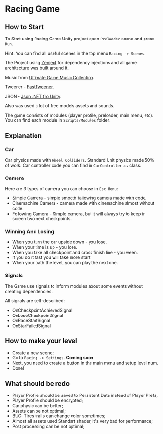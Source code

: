 # Racing Game #

## How to Start ##

To Start using Racing Game Unity project open `Preloader` scene and press `Run`.

Hint: You can find all useful scenes in the top menu `Racing -> Scenes`.

The Project using [Zenject](https://github.com/modesttree/Zenject) for dependency injections and all game architecture was built around it.

Music from [Ultimate Game Music Collection](https://assetstore.unity.com/packages/audio/music/orchestral/ultimate-game-music-collection-37351).

Tweener - [FastTweener](https://assetstore.unity.com/packages/tools/animation/fasttweener-142403).

JSON - [Json .NET fro Unity](https://assetstore.unity.com/packages/tools/input-management/json-net-for-unity-11347).

Also was used a lot of free models assets and sounds.

The game consists of modules (player profile, preloader, main menu, etc). You can find each module in `Scripts/Modules` folder.


## Explanation ##

### Car ###

Car physics made with `Wheel Colliders`. Standard Unit physics made 50% of work. Car controller code you can find in `CarController.cs` class.

### Camera ###

Here are 3 types of camera you can choose in `Esc Menu`:
* Simple Camera - simple smooth fallowing camera made with code. 
* Cinemachine Camera - camera made with cinemachine almost without code.
* Following Camera - Simple camera, but it will always try to keep in screen two next checkpoints.

### Winning And Losing ###

* When you turn the car upside down - you lose.
* When your time is up - you lose.
* When you take all checkpoint and cross finish line - you ween.
* If you do it fast you will take more start.
* When your path the level, you can play the next one.


### Signals ###

The Game use signals to inform modules about some events without creating dependencies.

All signals are self-described:
* OnCheckpointAchievedSignal
* OnLoseCheckpointSignal
* OnRaceStartSignal
* OnStarFailedSignal

## How to make your level ##

* Create a new scene;
* Go to `Racing -> Settings`.
**Coming soon**
* Next, you need to create a button in the main menu and setup level num.
* Done!

## What should be redo ##

* Player Profile should be saved to Persistent Data instead of Player Prefs;
* Player Profile should be encrypted;
* Car physic can be better;
* Assets can be not optimal;
* BUG: Tires trails can change color sometimes;
* Almost all assets used Standart shader, it's very bad for performance;
* Post processing can be not optimal;
